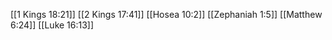 [[1 Kings 18:21]]
[[2 Kings 17:41]]
[[Hosea 10:2]]
[[Zephaniah 1:5]]
[[Matthew 6:24]]
[[Luke 16:13]]
